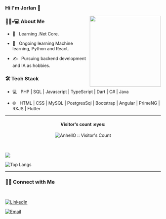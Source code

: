 ### Hi I'm Jorlan 👋

<!--![portada](https://user-images.githubusercontent.com/11398322/114464476-6d46c700-9bab-11eb-82ed-295ccf98bdf2.PNG)
-->

<!-- ![gedo1](https://user-images.githubusercontent.com/11398322/120935355-02f06580-c6c8-11eb-87f7-d7eba0bbf8cb.png) -->


<img align='right' src="https://media.giphy.com/media/M9gbBd9nbDrOTu1Mqx/giphy.gif" width="230">

<h3> 👨🏻•💻 About Me </h3>



- 🤔 &nbsp; Learning .Net Core.


- 🌱 &nbsp; Ongoing learning Machine learning, Python and React.

- ✍️ &nbsp; Pursuing backend development and IA as hobbies.



<h3>🛠 Tech Stack</h3>



- 💻 &nbsp;   PHP | SQL |  Javascript | TypeScript | Dart | C# | Java 

- 🌐 &nbsp; HTML | CSS | MySQL | PostgresSql | Bootstrap | Angular | PrimeNG | RXJS | Flutter

<!--

- 🛢 &nbsp; MySQL | MongoDB

- 🔧 &nbsp; Git 

- 🖥 &nbsp; Illustrator| Photoshop | InDesign

-->


<!--
<h3>🛠 To Learn</h3>
<!--
- 🔧 &nbsp; AWS | Angular |
-->
<hr>
<h4 align="center">Visitor's count :eyes:</h4>

<p align="center"><img src="https://profile-counter.glitch.me/{jorlan259}/count.svg" alt="AnhellO :: Visitor's Count" /></p>


<br/><br/>
<img src="https://github-readme-stats.vercel.app/api?username=jorlan259&show_icons=true&theme=buefy&count_private=true&hide=issues&line_height=24">
<!--[![Shivam's GitHub Stats](https://github-readme-stats.vercel.app/api?username=gedrix&show_icons=true)](https://github.com/gedrix)-->

<!--![Top Langs](https://github-readme-stats.vercel.app/api/top-langs/?username=gedrix&show_icons=true)-->
![Top Langs](https://github-readme-stats.vercel.app/api/top-langs/?username=jorlan259&hide=hack,ShaderLab,Less,SCSS&langs_count=6)
<br>



<hr>



<h3> 🤝🏻 Connect with Me </h3>

<br>



<p align="center">



<a href="https://www.linkedin.com/in/jorlan-elizalde-383034153/"><img alt="LinkedIn" src="https://img.shields.io/badge/LinkedIn-jorlan%20elizalde-blue?style=flat-square&logo=linkedin"></a>



<a href="elizaldeCandojorlan@gmail.com"><img alt="Email" src="https://img.shields.io/badge/Email-jorlan%20elizalde-blue?style=flat-square&logo=gmail"></a>

</p>




<!--
![Visitor count](https://visitor-badge.laobi.icu/badge?page_id=shivam0110.shivam0110)   <img src="https://media.giphy.com/media/dxn6fRlTIShoeBr69N/giphy.gif" width="30">
<!--
*gedrix/gedrix* is a ✨ special ✨ repository because its `README.md` (this file) appears on your GitHub profile.


Here are some ideas to get you started:

- 🔭 I’m currently working on ...
- 🌱 I’m currently learning ...
- 👯 I’m looking to collaborate on ...
- 🤔 I’m looking for help with ...
- 💬 Ask me about ...
- 📫 How to reach me: ...
- 😄 Pronouns: ...
- ⚡ Fun fact: ...
-->
